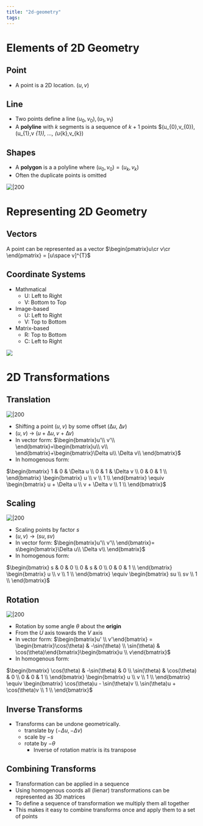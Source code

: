 ```yaml
---
title: "2d-geometry"
tags: 
---
```

# Elements of 2D Geometry
## Point
- A point is a 2D location. $(u,v)$

## Line
- Two points define a line $(u_{0},v_{0}), (u_{1},v_{1})$
- A **polyline** with $k$ segments is a sequence of $k+1$ points $(u_{0},v_{0}), (u_{1},v	_{1}), ..., (u_{k},v_{k})

## Shapes
- A **polygon** is a a polyline where $(u_{0},v_{0}) = (u_{k},v_{k})$
- Often the duplicate points is omitted

![|200](https://i.imgur.com/s10sArP.png)

# Representing 2D Geometry
## Vectors
A point can be represented as a vector $\begin{pmatrix}u\cr v\cr \end{pmatrix} = [u\space v]^{T}$

## Coordinate Systems
- Mathmatical
	- U: Left to Right
	- V: Bottom to Top
- Image-based
	- U: Left to Right
	- V: Top to Bottom
- Matrix-based
	- R: Top to Bottom
	- C: Left to Right

![](https://i.imgur.com/RltHuKn.png)

# 2D Transformations
## Translation
![|200](https://i.imgur.com/rRGRJUS.png)
- Shifting a point (𝑢, 𝑣) by some offset (Δ𝑢, Δ𝑣) 
- (𝑢, 𝑣) → (𝑢 + Δ𝑢, 𝑣 + Δ𝑣)
- In vector form: $\begin{bmatrix}u'\\ v'\\ \end{bmatrix}=\begin{bmatrix}u\\ v\\ \end{bmatrix}+\begin{bmatrix}\Delta u\\ \Delta v\\ \end{bmatrix}$
- In homogenous form: 

$\begin{bmatrix} 1 & 0 & \Delta u \\ 0 & 1 & \Delta v \\ 0 & 0 & 1 \\ \end{bmatrix} \begin{bmatrix} u \\ v \\ 1 \\ \end{bmatrix} \equiv \begin{bmatrix} u + \Delta u \\ v + \Delta v \\ 1 \\ \end{bmatrix}$




## Scaling
![|200](https://i.imgur.com/ZwHo4AN.png)
- Scaling points by factor $s$
- $(u, v) → (su, sv)$
- In vector form: $\begin{bmatrix}u'\\ v'\\ \end{bmatrix}= s\begin{bmatrix}\Delta u\\ \Delta v\\ \end{bmatrix}$
- In homogenous form:

$\begin{bmatrix} s & 0 & 0 \\ 0 & s & 0 \\ 0 & 0 & 1 \\ \end{bmatrix} \begin{bmatrix} u \\ v \\ 1 \\ \end{bmatrix} \equiv \begin{bmatrix} su \\ sv \\ 1 \\ \end{bmatrix}$



## Rotation
![|200](https://i.imgur.com/bm2Q2hE.png)
- Rotation by some angle $\theta$ about the **origin**
- From the $U$ axis towards the $V$ axis
- In vector form: $\begin{bmatrix}u' \\ v'\end{bmatrix} = \begin{bmatrix}\cos(\theta) & -\sin(\theta) \\ \sin(\theta) & \cos(\theta)\end{bmatrix}\begin{bmatrix}u \\ v\end{bmatrix}$
- In homogenous form:

$\begin{bmatrix} \cos(\theta) & -\sin(\theta) & 0 \\ \sin(\theta) & \cos(\theta) & 0 \\ 0 & 0 & 1 \\ \end{bmatrix} \begin{bmatrix} u \\ v \\ 1 \\ \end{bmatrix} \equiv \begin{bmatrix} \cos(\theta)u - \sin(\theta)v \\ \sin(\theta)u + \cos(\theta)v \\ 1 \\ \end{bmatrix}$


## Inverse Transforms
- Transforms can be undone geometrically.
	- translate by $(-\Delta u, -\Delta v)$
	- scale by $-s$
	- rotate by $-\theta$
		- Inverse of rotation matrix is its transpose
		
## Combining Transforms
- Transformation can be applied in a sequence
- Using homogenous coords all (lienar) transformations can be represented as 3D matrices
- To define a sequence of transformation we multiply them all together
- This makes it easy to combine transforms once and apply them to a set of points	